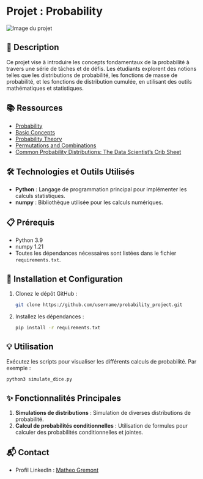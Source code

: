 # Projet : Probability

![Image du projet](https://nameberry.com/_next/image?url=https:%2F%2Fnb-contentful-imgix.imgix.net%2F%2F1nzw6mpfcddc%2FCeNoKxTO3d4EoTO2MotA2%2Fa163811ad8d146346baa84b052b610bd%2Frandom_name_generator.jpeg&w=384&q=75)

## 📝 Description
Ce projet vise à introduire les concepts fondamentaux de la probabilité à travers une série de tâches et de défis. Les étudiants explorent des notions telles que les distributions de probabilité, les fonctions de masse de probabilité, et les fonctions de distribution cumulée, en utilisant des outils mathématiques et statistiques.

## 📚 Ressources
- [Probability](https://example.com/probability)
- [Basic Concepts](https://example.com/basic-concepts)
- [Probability Theory](https://example.com/probability-theory)
- [Permutations and Combinations](https://example.com/permutations-combinations)
- [Common Probability Distributions: The Data Scientist’s Crib Sheet](https://example.com/probability-distributions)

## 🛠️ Technologies et Outils Utilisés
- **Python** : Langage de programmation principal pour implémenter les calculs statistiques.
- **numpy** : Bibliothèque utilisée pour les calculs numériques.

## 📋 Prérequis
- Python 3.9
- numpy 1.21
- Toutes les dépendances nécessaires sont listées dans le fichier `requirements.txt`.

## 🚀 Installation et Configuration
1. Clonez le dépôt GitHub :
   ```bash
   git clone https://github.com/username/probability_project.git
   ```
2. Installez les dépendances :
   ```bash
   pip install -r requirements.txt
   ```

## 💡 Utilisation
Exécutez les scripts pour visualiser les différents calculs de probabilité. Par exemple :
```bash
python3 simulate_dice.py
```

## ✨ Fonctionnalités Principales
1. **Simulations de distributions** : Simulation de diverses distributions de probabilité.
2. **Calcul de probabilités conditionnelles** : Utilisation de formules pour calculer des probabilités conditionnelles et jointes.

## 📬 Contact
- Profil LinkedIn : [Matheo Gremont](https://www.linkedin.com/in/matheo-gremont-aa0b41251/)
